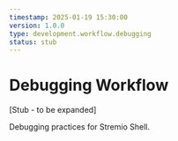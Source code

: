 ```yaml
---
timestamp: 2025-01-19 15:30:00
version: 1.0.0
type: development.workflow.debugging
status: stub
---
```


# Debugging Workflow

[Stub - to be expanded]

Debugging practices for Stremio Shell.